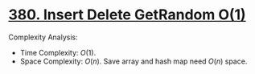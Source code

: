 # [380. Insert Delete GetRandom O(1)](https://leetcode.com/problems/insert-delete-getrandom-o1/)


Complexity Analysis:

- Time Complexity: $O(1)$.
- Space Complexity: $O(n)$. Save array and hash map need $O(n)$ space.
